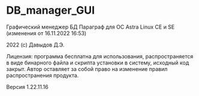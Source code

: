 # DB_manager_GUI
Графический менеджер БД Параграф для ОС Astra Linux CE и SE (изменения от 16.11.2022 16:53)


2022 (с) Давыдов Д.Э.


Лицензия: программа бесплатна для использования, распространяется в виде бинарного файла и скрипта установки в систему, исходный код закрыт. Автор оставляет за собой право на изменение правил распространения продукта.


Версия 1.22.11.16
